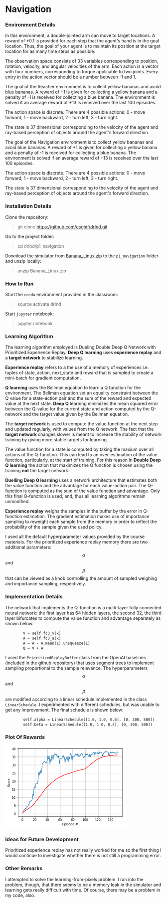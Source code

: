 # Navigation

### Environment Details

In this environment, a double-jointed arm can move to target locations. A reward of +0.1 is provided for each step that the agent's hand is in the goal location. Thus, the goal of your agent is to maintain its position at the target location for as many time steps as possible.

The observation space consists of 33 variables corresponding to position, rotation, velocity, and angular velocities of the arm. Each action is a vector with four numbers, corresponding to torque applicable to two joints. Every entry in the action vector should be a number between -1 and 1.

The goal of the Reacher environment is to collect yellow bananas and 
avoid blue bananas. A reward of +1 is given for collecting a yellow banana
and a penalty of -1 is received for collecting a blue banana. 
The environment is solved if an average reward of +13 is received over the
last 100 episodes.

The action space is discrete. There are 4 possible actions:
0 - move forward, 1 - move backward, 2 - turn left, 3 - turn right.

The state is 37 dimensional corresponding to the velocity of the agent
and ray-based perception of objects around the agent's forward direction.

The goal of the Navigation environment is to collect yellow bananas and 
avoid blue bananas. A reward of +1 is given for collecting a yellow banana
and a penalty of -1 is received for collecting a blue banana. 
The environment is solved if an average reward of +13 is received over the
last 100 episodes.

The action space is discrete. There are 4 possible actions:
0 - move forward, 1 - move backward, 2 - turn left, 3 - turn right.

The state is 37 dimensional corresponding to the velocity of the agent
and ray-based perception of objects around the agent's forward direction.

### Installation Details

Clone the repository:

> git clone https://github.com/esghif/drlnd.git

Go to the project folder:

> cd drlnd/p1_navigation

Download the simulator from [Banana_Linux.zip](https://s3-us-west-1.amazonaws.com/udacity-drlnd/P1/Banana/Banana_Linux.zip) 
to the `p1_navigation` folder and unzip locally:

> unzip Banana_Linux.zip


### How to Run

Start the `conda` environment provided in the classroom:

> source activate drlnd

Start `jupyter` notebook:

> jupyter notebook



### Learning Algorithm 

The learning algorithm employed is Dueling Double Deep Q Network with Prioritized Experience Replay.
__Deep Q learning__ uses __experience replay__ and a __target network__ to stabilize learning.

__Experience replay__ refers to a the use of a memory of experiences i.e. tuples of state, action,
next_state  and reward that is sampled to create a mini-batch for gradient computation.

__Q learning__ uses the Bellman equation to learn a Q function for the environment.
The Bellman equation set an equality constraint between the Q value for a state-action pair
and the sum of the reward and expected value at the next state.
__Deep Q__ learning minimizes the mean squared error between the Q-value 
for the current state and action computed by the Q-network and the target 
value given by the Bellman equation.

The __target network__ is used to compute the value function at the next step and updated 
regularly, with values from the Q network. The fact that the __target network__ changes
slower is meant to increase the stability of network training by giving more stable targets
for learning.


The value function for a state is computed by taking the maxium over all actions of 
the Q-function. This can lead to an over-estimation of the value function, particularly,
at the start of training. For this reason in __Double Deep Q learning__ the action that 
maximizes the Q function is chosen using the training __not__ the target network.

__Duelling Deep Q learning__ uses a network architecture that estimates both the
value function and the advantage for each value-action pair. The Q-function is computed
as the sum of the value function and advantage. Only this final Q-function is used, and, thus
all learning algorithms remain unmodified.

__Experience replay__ weighs the samples in the buffer by the error in Q-function estimation.
The gradient estimation makes use of importance sampling to reweight each sample from the memory 
in order to reflect the probability of the sample given the used policy.

I used all the default hyperparameter values provided by the course materials.
For the prioritized experience replay memory there are two additional 
parameters: $$ \alpha $$ and $$ \beta $$ that can be viewed as a knob controlling
the amount of sampled weighing and importance sampling, respectively.


### Implementation Details

The network that implements the Q-function is a multi-layer fully connected neural network:
the first layer has 64 hidden layers, the second 32, the third layer bifurcates to compute
the value function and advantage separately as shown below.


```
        V = self.fc3_v(x)
        A = self.fc3_a(x)
        A = A - A.mean(1).unsqueeze(1)
        Q = V + A
```

I used the `PrioritizedReplayBuffer` class from the OpenAI baselines (included in the github repository) 
that uses segment trees to implement sampling proportional to the sample relevance.
The hyperparameters $$ \alpha $$ and $$ \beta $$ are modified according to a linear schedule
implemented in the class `LinearSchedule`. I experimented with different schedules, but was
unable to get any improvement. The final schedule is shown below:
```
        self.alpha = LinearSchedule([1.0, 1.0, 0.6], [0, 300, 500])        
        self.beta = LinearSchedule([1.0, 1.0, 0.4], [0, 300, 500])
```


### Plot Of Rewards

![Plot of Rewards](p2_scores.png)

### Ideas for Future Development

Prioritized experience replay has not really worked for me so the first thing I would continue to 
investigate whether there is not still a programming error. 

### Other Remarks

I attempted to solve the learning-from-pixels problem. I ran into the problem, though, that 
there seems to be a memory leak in the simulator and learning gets really difficult with time.
Of course, there may be a problem in my code, also.